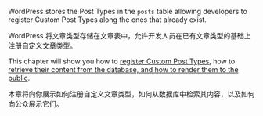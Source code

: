WordPress stores the Post Types in the `posts` table allowing developers to register Custom Post Types along the ones that already exist.

WordPress 将文章类型存储在文章表中，允许开发人员在已有文章类型的基础上注册自定义文章类型。

This chapter will show you how to [register Custom Post Types](https://developer.wordpress.org/plugins/post-types/registering-custom-post-types/), how to [retrieve their content from the database, and how to render them to the public](https://developer.wordpress.org/plugins/post-types/working-with-custom-post-types/).

本章将向你展示如何注册自定义文章类型，如何从数据库中检索其内容，以及如何向公众展示它们。

